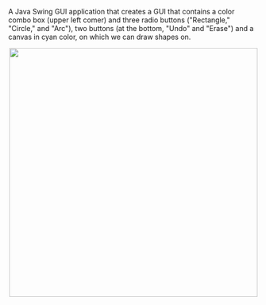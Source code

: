 A Java Swing GUI application that creates a GUI that contains a color combo box (upper left comer) and 
three radio buttons ("Rectangle," "Circle," and "Arc"), two buttons (at the bottom, "Undo" and "Erase") and 
a canvas in cyan color, on which we can draw shapes on. 

<center>
<img width="500" src="https://user-images.githubusercontent.com/3814755/187824773-3339a43a-ae68-42c1-8907-edee4e5c7f0f.png">
</center>
